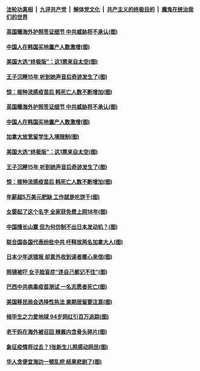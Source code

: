 

####  [法轮功真相](../../../../basic/blob/master/README.md?t=10240702) &nbsp;|&nbsp; [九评共产党](../../../../9ping.md/blob/master/README.md?t=10240702) &nbsp;|&nbsp; [解体党文化](../../../../jtdwh.md/blob/master/README.md?t=10240702)  &nbsp;|&nbsp; [共产主义的终极目的](../../../../gczydzjmd.md/blob/master/README.md?t=10240702) &nbsp;|&nbsp; [魔鬼在统治我们的世界](../../../../mgztzwmdsj.md/blob/master/README.md?t=10240702) 

#### [英国曝海外护照签证细节 中共威胁将不承认(图)](../pages/p3/950215.md?t=10240702) 

#### [中国人在韩国买地置产人数激增(图)](../pages/p3/950212.md?t=10240702) 

#### [美国大选“终极版”：这1票来自太空(图)](../pages/p3/950189.md?t=10240702) 

#### [王子沉睡15年 听到她声音后奇迹发生了(图)](../pages/p3/950176.md?t=10240702) 

#### [惊：接种流感疫苗后 韩死亡人数不断增加(图)](../pages/p3/950160.md?t=10240702) 


#### [英国曝海外护照签证细节 中共威胁将不承认(图)](../pages/p3/950215.md?t=10240702) 

#### [中国人在韩国买地置产人数激增(图)](../pages/p3/950212.md?t=10240702) 

#### [加拿大放宽留学生入境限制(图)](../pages/p3/950213.md?t=10240702) 

#### [美国大选“终极版”：这1票来自太空(图)](../pages/p3/950189.md?t=10240702) 

#### [王子沉睡15年 听到她声音后奇迹发生了(图)](../pages/p3/950176.md?t=10240702) 

#### [惊：接种流感疫苗后 韩死亡人数不断增加(图)](../pages/p3/950160.md?t=10240702) 


#### [年薪超5万美元肥缺 工作就是吃饼干(图)](../pages/p3/950121.md?t=10240702) 

#### [女婴起了这个名字 全家获免费上网18年(图)](../pages/p3/950091.md?t=10240702) 

#### [中国擅长山寨 但为何仿制不出日本发动机？(图)](../pages/p3/950087.md?t=10240702) 

#### [联合国各国代表纷批中共 吁释放两名加拿大人(图)](../pages/p3/950073.md?t=10240702) 

#### [日本少年送错报 却意外收到读者暖心来信(图)](../pages/p3/950004.md?t=10240702) 

#### [照镜被吓 女子脸盲症“连自己都记不住”(图)](../pages/p3/950040.md?t=10240702) 

#### [巴西中共病毒疫苗测试 一名志愿者死亡(图)](../pages/p3/949999.md?t=10240702) 

#### [美国移民局会选择性执法 逾期居留要注意(图)](../pages/p3/949996.md?t=10240702) 

#### [倾毕生之力爱地球 94岁网红引百万追踪(图)](../pages/p3/949969.md?t=10240702) 


#### [老干妈在海外被召回 辣酱内含骨头碎片(图)](../pages/p3/949970.md?t=10240702) 

#### [象征疫情将过去？1张新生儿照感动网民(图)](../pages/p3/949929.md?t=10240702) 

#### [华人贪便宜海边一顿乱挖 结果悲剧了(图)](../pages/p3/949923.md?t=10240702) 

